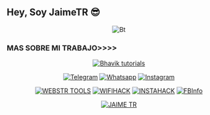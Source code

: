 ## Hey, Soy JaimeTR 😎

<p align="center"><img src="https://i.ibb.co/V2Rk8J9/marketing-gif-2-1.gif" alt="Bt">

### MAS SOBRE MI TRABAJO>>>>
 
<p align="center"><a href="https://github.com/JaimeTR"><img title="Bhavik tutorials" src="https://github-readme-stats.vercel.app/api?username=JaimeTR&show_icons=true&include_all_commits=true&theme=chartreuse-dark&cache_seconds=3200"></a>
</p>


<p align="center">
<a href="http://telegram/webstrservices"><img title="Telegram" src="https://img.shields.io/badge/Telegram-black?style=for-the-badge&logo=Telegram"></a>
<a href="http://wa.me/51942708793"><img title="Whatsapp" src="https://img.shields.io/badge/whatsapp-blue?style=for-the-badge&logo=whatsapp"></a>
<a href="https://www.instagram.com/jaimetr_/"><img title="Instagram" src="https://img.shields.io/badge/INSTAGRAM-purple?style=for-the-badge&logo=instagram"></a>

<p align="center">
<a href="https://github.com/JaimeTR/WebstrTools"><img title="WEBSTR TOOLS" src="https://github-readme-stats.vercel.app/api/pin/?username=JaimeTR&repo=WebstrTools&theme=highcontrast"></a>
<a href="https://github.com/JaimeTR/wifihack"><img title="WIFIHACK" src="https://github-readme-stats.vercel.app/api/pin/?username=JaimeTR&repo=wifihack&theme=highcontrast"></a>
<a href="https://github.com/JaimeTR/instahack"><img title="INSTAHACK" src="https://github-readme-stats.vercel.app/api/pin/?username=JaimeTR&repo=instahack&theme=vision-highcontrast"></a>
<a href="https://github.com/JaimeTR/FBInfo"><img title="FBInfo" src="https://github-readme-stats.vercel.app/api/pin/?username=JaimeTR&repo=FBInfo&theme=highcontrast"></a>
</p>

<p align="center">
<a href="https://github.com/JaimeTR"><img title="JAIME TR" src="https://github-readme-stats.vercel.app/api/top-langs/?username=JaimeTR&layout=compact"></a>
</p>
